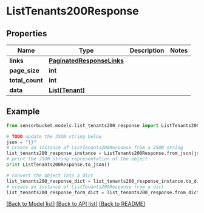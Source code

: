 # ListTenants200Response


## Properties

Name | Type | Description | Notes
------------ | ------------- | ------------- | -------------
**links** | [**PaginatedResponseLinks**](PaginatedResponseLinks.md) |  | 
**page_size** | **int** |  | 
**total_count** | **int** |  | 
**data** | [**List[Tenant]**](Tenant.md) |  | 

## Example

```python
from sensorbucket.models.list_tenants200_response import ListTenants200Response

# TODO update the JSON string below
json = "{}"
# create an instance of ListTenants200Response from a JSON string
list_tenants200_response_instance = ListTenants200Response.from_json(json)
# print the JSON string representation of the object
print ListTenants200Response.to_json()

# convert the object into a dict
list_tenants200_response_dict = list_tenants200_response_instance.to_dict()
# create an instance of ListTenants200Response from a dict
list_tenants200_response_form_dict = list_tenants200_response.from_dict(list_tenants200_response_dict)
```
[[Back to Model list]](../README.md#documentation-for-models) [[Back to API list]](../README.md#documentation-for-api-endpoints) [[Back to README]](../README.md)


